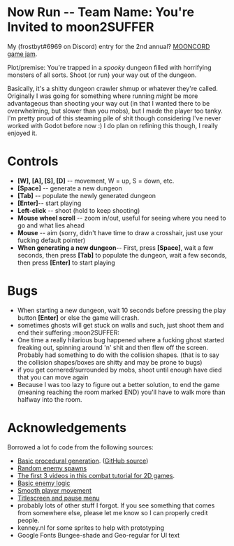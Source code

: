 
# Now Run -- Team Name: You're Invited to moon2SUFFER
My (frostbyt#6969 on Discord) entry for the 2nd annual? [MOONCORD game jam](https://mooncordgamejam.github.io/MoonJam).

Plot/premise: You're trapped in a *spooky* dungeon filled with horrifying monsters of all sorts. Shoot (or run) your way out of the dungeon.

Basically, it's a shitty dungeon crawler shmup or whatever they're called. Originally I was going for something where running *might* be more advantageous than shooting your way out (in that I wanted there to be overwhelming, but slower than you mobs), but I made the player too tanky. I'm pretty proud of this steaming pile of shit though considering I've never worked with Godot before now :) I do plan on refining this though, I really enjoyed it.

# Controls
- **[W], [A], [S], [D]** -- movement, W = up, S = down, etc.
- **[Space]** -- generate a new dungeon
- **[Tab]** -- populate the newly generated dungeon
- **[Enter]**-- start playing
- **Left-click** -- shoot (hold to keep shooting)
- **Mouse wheel scroll** -- zoom in/out, useful for seeing where you need to go and what lies ahead
- **Mouse** -- aim (sorry, didn't have time to draw a crosshair, just use your fucking default pointer)
- **When generating a new dungeon**-- First, press **[Space]**, wait a few seconds, then press **[Tab]** to populate the dungeon, wait a few seconds, then press **[Enter]** to start playing

# Bugs
- When starting a new dungeon, wait 10 seconds before pressing the play button **[Enter]** or else the game will crash.
- sometimes ghosts will get stuck on walls and such, just shoot them and end their suffering :moon2SUFFER:
- One time a really hilarious bug happened where a fucking ghost started freaking out, spinning around 'n' shit and then flew off the screen. Probably had something to do with the collision shapes. (that is to say the collision shapes/boxes are shitty and may be prone to bugs)
- if you get cornered/surrounded by mobs, shoot until enough have died that you can move again
- Because I was too lazy to figure out a better solution, to end the game (meaning reaching the room marked END) you'll have to walk more than halfway into the room.
# Acknowledgements

Borrowed a lot fo code from the following sources:
- [Basic procedural generation](https://www.youtube.com/watch?v=o3fwlk1NI-w). ([GitHub source](https://github.com/kidscancode/godot3_procgen_demos/tree/master/part08/Godot3_DungeonGen03))
- [Random enemy spawns](https://www.youtube.com/watch?v=xTMM8HLFy-A)
- [The first 3 videos in this combat tutorial for 2D games](https://www.youtube.com/watch?v=h5slNt__Tt8&list=PLZ-54sd-DMALOePYMiM9aOj49eM8tWxly).
- [Basic enemy logic](https://www.youtube.com/watch?v=dHYeoQ4pN-s&list=PLZ-54sd-DMAIayOOwIPXoL61mh3XDdaPk)
- [Smooth player movement](https://www.youtube.com/watch?v=SUZpVd18IMM)
- [Titlescreen and pause menu](https://www.youtube.com/watch?v=sKuM5AzK-uA)
- probably lots of other stuff I forgot. If you see something that comes from somewhere else, please let me know so I can properly credit people. 
- kenney.nl for some sprites to help with prototyping
- Google Fonts Bungee-shade and Geo-regular for UI text
